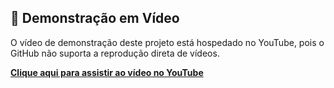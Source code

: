 ## 🎥 Demonstração em Vídeo

O vídeo de demonstração deste projeto está hospedado no YouTube, pois o GitHub não suporta a reprodução direta de vídeos.

[**Clique aqui para assistir ao vídeo no YouTube**](https://www.youtube.com/watch?v=C4eIodkej5s)

